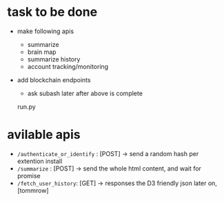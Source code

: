 # task to be done
- make following apis
    - summarize
    - brain map
    - summarize history
    - account tracking/monitoring
- add blockchain endpoints
    - ask subash later after above is complete



    run.py


# avilable apis

- `/authenticate_or_identify` : [POST] -> send a random hash per extention install 
- `/summarize` : [POST] -> send the whole html content, and wait for promise
- `/fetch_user_history`: [GET] -> responses the D3 friendly json later on, [tommrow]